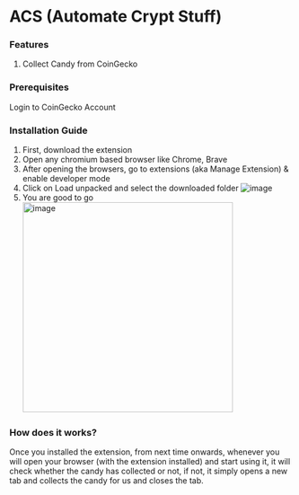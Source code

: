 # ACS (Automate Crypt Stuff)

### Features
1. Collect Candy from CoinGecko 

### Prerequisites
Login to CoinGecko Account

### Installation Guide
1. First, download the extension
2. Open any chromium based browser like Chrome, Brave
3. After opening the browsers, go to extensions (aka Manage Extension) & enable developer mode
4. Click on Load unpacked and select the downloaded folder ![image](https://user-images.githubusercontent.com/102467627/228243162-4fe00e64-2a3b-4e52-a247-089e8c1deabe.png)
5. You are good to go<img width="374" alt="image" src="https://user-images.githubusercontent.com/102467627/228246012-86858169-d3d0-47fd-a941-c3f1af960351.png">

### How does it works?
Once you installed the extension, from next time onwards, whenever you will open your browser (with the extension installed) and start using it, it will check whether the candy has collected or not, if not, it simply opens a new tab and collects the candy for us and closes the tab.
